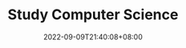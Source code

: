 ---
title: "Study Computer Science"
draft: true
date: 2022-09-09T21:40:08+08:00
lang: id
type: article
keywords: Linux, JavaScript, Go, Blog, Tech, CSS, HTML

image: /cover/default.png
description: "A personal web and blog site of Ahmad Habibi"
---